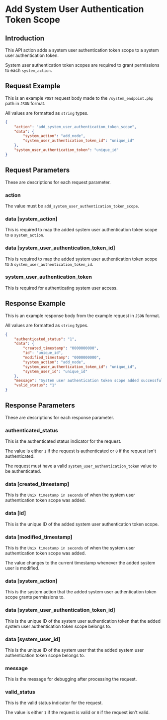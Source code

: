 # Add System User Authentication Token Scope

## Introduction

This API action adds a system user authentication token scope to a system user authentication token.

System user authentication token scopes are required to grant permissions to each `system_action`.

## Request Example

This is an example `POST` request body made to the `/system_endpoint.php` path in `JSON` format.

All values are formatted as `string` types.

```json
{
    "action": "add_system_user_authentication_token_scope",
    "data": {
        "system_action": "add_node",
        "system_user_authentication_token_id": "unique_id"
    },
    "system_user_authentication_token": "unique_id"
}
```

## Request Parameters

These are descriptions for each request parameter.

### action

The value must be `add_system_user_authentication_token_scope`.

### data [system_action]

This is required to map the added system user authentication token scope to a `system_action`.

### data [system_user_authentication_token_id]

This is required to map the added system user authentication token scope to a `system_user_authentication_token_id`.

### system_user_authentication_token

This is required for authenticating system user access.

## Response Example

This is an example response body from the example request in `JSON` format.

All values are formatted as `string` types.

```json
{
    "authenticated_status": "1",
    "data": {
        "created_timestamp": "0000000000",
        "id": "unique_id",
        "modified_timestamp": "0000000000",
        "system_action": "add_node",
        "system_user_authentication_token_id": "unique_id",
        "system_user_id": "unique_id"
    },
    "message": "System user authentication token scope added successfully.",
    "valid_status": "1"
}
```

## Response Parameters

These are descriptions for each response parameter.

### authenticated_status

This is the authenticated status indicator for the request.

The value is either `1` if the request is authenticated or `0` if the request isn't authenticated.

The request must have a valid `system_user_authentication_token` value to be authenticated.

### data [created_timestamp]

This is the `Unix timestamp in seconds` of when the system user authentication token scope was added.

### data [id]

This is the unique ID of the added system user authentication token scope.

### data [modified_timestamp]

This is the `Unix timestamp in seconds` of when the system user authentication token scope was added.

The value changes to the current timestamp whenever the added system user is modified.

### data [system_action]

This is the system action that the added system user authentication token scope grants permissions to.

### data [system_user_authentication_token_id]

This is the unique ID of the system user authentication token that the added system user authentication token scope belongs to.

### data [system_user_id]

This is the unique ID of the system user that the added system user authentication token scope belongs to.

### message

This is the message for debugging after processing the request.

### valid_status

This is the valid status indicator for the request.

The value is either `1` if the request is valid or `0` if the request isn't valid.
